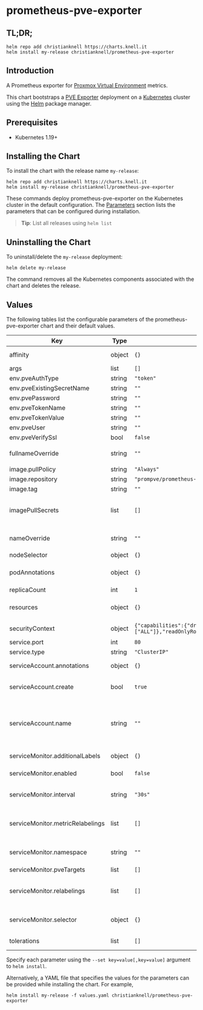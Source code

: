 # prometheus-pve-exporter

## TL;DR;

```console
helm repo add christianknell https://charts.knell.it
helm install my-release christianknell/prometheus-pve-exporter
```

## Introduction

A Prometheus exporter for [Proxmox Virtual Environment](https://proxmox.com/en/proxmox-ve) metrics.

This chart bootstraps a [PVE Exporter](https://github.com/prometheus-pve/prometheus-pve-exporter) deployment on a [Kubernetes](http://kubernetes.io) cluster using the [Helm](https://helm.sh) package manager.

## Prerequisites

- Kubernetes 1.19+

## Installing the Chart

To install the chart with the release name `my-release`:

```console
helm repo add christianknell https://charts.knell.it
helm install my-release christianknell/prometheus-pve-exporter
```

These commands deploy prometheus-pve-exporter on the Kubernetes cluster in the default configuration. The [Parameters](#parameters) section lists the parameters that can be configured during installation.

> **Tip**: List all releases using `helm list`

## Uninstalling the Chart

To uninstall/delete the `my-release` deployment:

```console
helm delete my-release
```

The command removes all the Kubernetes components associated with the chart and deletes the release.

## Values

The following tables list the configurable parameters of the prometheus-pve-exporter chart and their default values.

| Key                              | Type   | Default                                                                                                 | Description                                                                                                            |
| -------------------------------- | ------ | ------------------------------------------------------------------------------------------------------- | ---------------------------------------------------------------------------------------------------------------------- |
| affinity                         | object | `{}`                                                                                                    | Assign custom [affinity] rules                                                                                         |
| args                             | list   | `[]`                                                                                                    |                                                                                                                        |
| env.pveAuthType                  | string | `"token"`                                                                                               |                                                                                                                        |
| env.pveExistingSecretName        | string | `""`                                                                                                    |                                                                                                                        |
| env.pvePassword                  | string | `""`                                                                                                    |                                                                                                                        |
| env.pveTokenName                 | string | `""`                                                                                                    |                                                                                                                        |
| env.pveTokenValue                | string | `""`                                                                                                    |                                                                                                                        |
| env.pveUser                      | string | `""`                                                                                                    |                                                                                                                        |
| env.pveVerifySsl                 | bool   | `false`                                                                                                 |                                                                                                                        |
| fullnameOverride                 | string | `""`                                                                                                    | String to fully override `"prometheus-pve-exporter.fullname"`                                                          |
| image.pullPolicy                 | string | `"Always"`                                                                                              |                                                                                                                        |
| image.repository                 | string | `"prompve/prometheus-pve-exporter"`                                                                     |                                                                                                                        |
| image.tag                        | string | `""`                                                                                                    |                                                                                                                        |
| imagePullSecrets                 | list   | `[]`                                                                                                    | If defined, uses a Secret to pull an image from a private Docker registry or repository.                               |
| nameOverride                     | string | `""`                                                                                                    | Provide a name in place of `prometheus-pve-exporter`                                                                   |
| nodeSelector                     | object | `{}`                                                                                                    | [Node selector]                                                                                                        |
| podAnnotations                   | object | `{}`                                                                                                    | Annotations to be added to exporter pods                                                                               |
| replicaCount                     | int    | `1`                                                                                                     |                                                                                                                        |
| resources                        | object | `{}`                                                                                                    | Resource limits and requests for the controller pods.                                                                  |
| securityContext                  | object | `{"capabilities":{"drop":["ALL"]},"readOnlyRootFilesystem":true,"runAsNonRoot":true,"runAsUser":65534}` | container-level security context                                                                                       |
| service.port                     | int    | `80`                                                                                                    |                                                                                                                        |
| service.type                     | string | `"ClusterIP"`                                                                                           |                                                                                                                        |
| serviceAccount.annotations       | object | `{}`                                                                                                    | Annotations to add to the service account                                                                              |
| serviceAccount.create            | bool   | `true`                                                                                                  | Specifies whether a service account should be created                                                                  |
| serviceAccount.name              | string | `""`                                                                                                    | The name of the service account to use. If not set and create is true, a name is generated using the fullname template |
| serviceMonitor.additionalLabels  | object | `{}`                                                                                                    | Prometheus ServiceMonitor labels                                                                                       |
| serviceMonitor.enabled           | bool   | `false`                                                                                                 | Enable a prometheus ServiceMonitor                                                                                     |
| serviceMonitor.interval          | string | `"30s"`                                                                                                 | Prometheus ServiceMonitor interval                                                                                     |
| serviceMonitor.metricRelabelings | list   | `[]`                                                                                                    | Prometheus [MetricRelabelConfigs] to apply to samples before ingestion                                                 |
| serviceMonitor.namespace         | string | `""`                                                                                                    | Prometheus ServiceMonitor namespace                                                                                    |
| serviceMonitor.pveTargets        | list   | `[]`                                                                                                    | Prometheus                                                                                                             |
| serviceMonitor.relabelings       | list   | `[]`                                                                                                    | Prometheus [RelabelConfigs] to apply to samples before scraping                                                        |
| serviceMonitor.selector          | object | `{}`                                                                                                    | Prometheus ServiceMonitor selector                                                                                     |
| tolerations                      | list   | `[]`                                                                                                    | [Tolerations] for use with node taints                                                                                 |

Specify each parameter using the `--set key=value[,key=value]` argument to `helm install`.

Alternatively, a YAML file that specifies the values for the parameters can be provided while installing the chart. For example,

```console
helm install my-release -f values.yaml christianknell/prometheus-pve-exporter
```